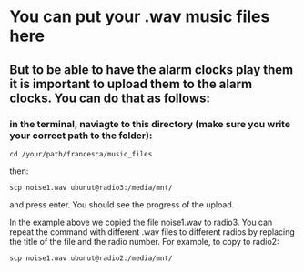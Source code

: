 # You can put your .wav music files here
## But to be able to have the alarm clocks play them it is important to upload them to the alarm clocks. You can do that as follows:

### in the terminal, naviagte to this directory (make sure you write your correct path to the folder):

`cd /your/path/francesca/music_files`

then:

`scp noise1.wav ubunut@radio3:/media/mnt/`

and press enter. You should see the progress of the upload.

In the example above we copied the file noise1.wav to radio3. You can repeat the command with different .wav files to
different radios by replacing the title of the file and the radio number. For example, to copy to radio2:

`scp noise1.wav ubunut@radio2:/media/mnt/`
